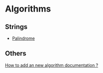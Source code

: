 # Algorithms

## Strings
- [Palindrome](./Strings/Palindrome.md)

## Others
[How to add an new algorithm documentation ?](./CONTRIBUTING.md)
